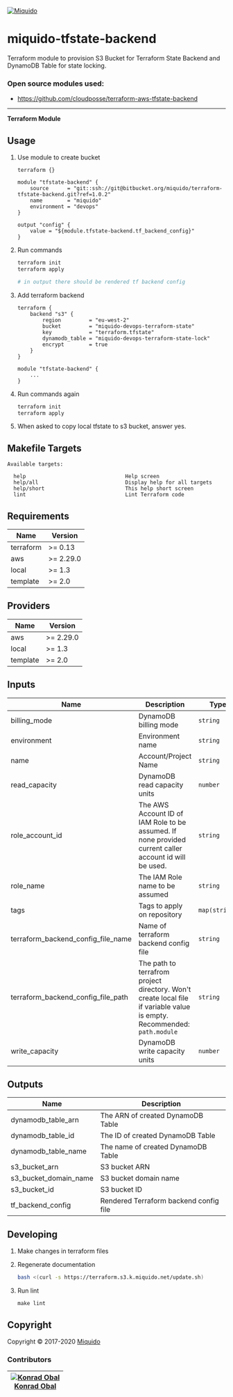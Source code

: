 <!-- This file was automatically generated by the `build-harness`. Make all changes to `README.yaml` and run `make readme` to rebuild this file. -->
[![Miquido][logo]](https://www.miquido.com/)

# miquido-tfstate-backend
Terraform module to provision S3 Bucket for Terraform State Backend and DynamoDB Table for state locking.

### Open source modules used:
* https://github.com/cloudposse/terraform-aws-tfstate-backend
---
**Terraform Module**
## Usage

1. Use module to create bucket

    ```
    terraform {}

    module "tfstate-backend" {
        source      = "git::ssh://git@bitbucket.org/miquido/terraform-tfstate-backend.git?ref=1.0.2"
        name        = "miquido"
        environment = "devops"
    }

    output "config" {
        value = "${module.tfstate-backend.tf_backend_config}"
    }
    ```

2. Run commands

    ```bash
    terraform init
    terraform apply

    # in output there should be rendered tf backend config
    ```

3. Add terraform backend

    ```
    terraform {
        backend "s3" {
            region         = "eu-west-2"
            bucket         = "miquido-devops-terraform-state"
            key            = "terraform.tfstate"
            dynamodb_table = "miquido-devops-terraform-state-lock"
            encrypt        = true
        }
    }

    module "tfstate-backend" {
        ...
    }
    ```
4. Run commands again

    ```bash
    terraform init
    terraform apply
    ```

5. When asked to copy local tfstate to s3 bucket, answer yes.
<!-- markdownlint-disable -->
## Makefile Targets
```text
Available targets:

  help                                Help screen
  help/all                            Display help for all targets
  help/short                          This help short screen
  lint                                Lint Terraform code

```
<!-- markdownlint-restore -->
<!-- markdownlint-disable -->
## Requirements

| Name | Version |
|------|---------|
| terraform | >= 0.13 |
| aws | >= 2.29.0 |
| local | >= 1.3 |
| template | >= 2.0 |

## Providers

| Name | Version |
|------|---------|
| aws | >= 2.29.0 |
| local | >= 1.3 |
| template | >= 2.0 |

## Inputs

| Name | Description | Type | Default | Required |
|------|-------------|------|---------|:--------:|
| billing\_mode | DynamoDB billing mode | `string` | `"PAY_PER_REQUEST"` | no |
| environment | Environment name | `string` | `""` | no |
| name | Account/Project Name | `string` | n/a | yes |
| read\_capacity | DynamoDB read capacity units | `number` | `1` | no |
| role\_account\_id | The AWS Account ID of IAM Role to be assumed. If none provided current caller account id will be used. | `string` | `""` | no |
| role\_name | The IAM Role name to be assumed | `string` | `"AdministratorAccess"` | no |
| tags | Tags to apply on repository | `map(string)` | `{}` | no |
| terraform\_backend\_config\_file\_name | Name of terraform backend config file | `string` | `"tfstate-backend.tf"` | no |
| terraform\_backend\_config\_file\_path | The path to terrafrom project directory. Won't create local file if variable value is empty. Recommended: `path.module` | `string` | `""` | no |
| write\_capacity | DynamoDB write capacity units | `number` | `1` | no |

## Outputs

| Name | Description |
|------|-------------|
| dynamodb\_table\_arn | The ARN of created DynamoDB Table |
| dynamodb\_table\_id | The ID of created DynamoDB Table |
| dynamodb\_table\_name | The name of created DynamoDB Table |
| s3\_bucket\_arn | S3 bucket ARN |
| s3\_bucket\_domain\_name | S3 bucket domain name |
| s3\_bucket\_id | S3 bucket ID |
| tf\_backend\_config | Rendered Terraform backend config file |

<!-- markdownlint-restore -->


## Developing

1. Make changes in terraform files

2. Regenerate documentation

    ```bash
    bash <(curl -s https://terraform.s3.k.miquido.net/update.sh)
    ```

3. Run lint

    ```
    make lint
    ```

## Copyright

Copyright © 2017-2020 [Miquido](https://miquido.com)



### Contributors

|  [![Konrad Obal][k911_avatar]][k911_homepage]<br/>[Konrad Obal][k911_homepage] |
|---|

  [k911_homepage]: https://github.com/k911
  [k911_avatar]: https://github.com/k911.png?size=150



  [logo]: https://www.miquido.com/img/logos/logo__miquido.svg
  [website]: https://www.miquido.com/
  [gitlab]: https://gitlab.com/miquido
  [github]: https://github.com/miquido
  [bitbucket]: https://bitbucket.org/miquido

